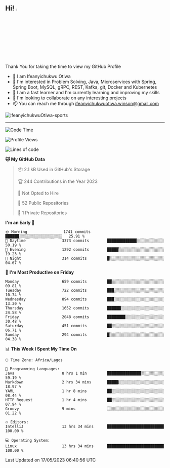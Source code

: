 <!-- BLOG-POST-LIST:START --><!-- BLOG-POST-LIST:END -->

## Hi! <img src="https://media.giphy.com/media/hvRJCLFzcasrR4ia7z/giphy.gif" width="4%"> 

Thank You for taking the time to view my GitHub Profile

- 👋 I am Ifeanyichukwu Otiwa
- 👀 I'm interested in Problem Solving, Java, Microservices with Spring, Spring Boot, MySQL, gRPC, REST, Kafka, git, Docker and Kubernetes
- 🌱 I am a fast learner and I'm currently learning and improving my skills
- 💞️ I'm looking to collaborate on any interesting projects
- 📫 You can reach me through ifeanyichukwuotiwa.winson@gmail.com

<p align="left" marginTop="10px"> <img src="https://komarev.com/ghpvc/?username=ifeanyichukwuOtiwa-sports&label=Profile%20views&color=0e75b6&style=for-the-badge" alt="ifeanyichukwuOtiwa-sports" /> </p>

***

<!--START_SECTION:waka-->
![Code Time](http://img.shields.io/badge/Code%20Time-1%2C375%20hrs%209%20mins-blue)

![Profile Views](http://img.shields.io/badge/Profile%20Views-0-blue)

![Lines of code](https://img.shields.io/badge/From%20Hello%20World%20I%27ve%20Written-2.2%20million%20lines%20of%20code-blue)

**🐱 My GitHub Data** 

> 📦 2.1 kB Used in GitHub's Storage 
 > 
> 🏆 244 Contributions in the Year 2023
 > 
> 🚫 Not Opted to Hire
 > 
> 📜 52 Public Repositories 
 > 
> 🔑 1 Private Repositories 
 > 
**I'm an Early 🐤** 

```text
🌞 Morning                1741 commits        ██████░░░░░░░░░░░░░░░░░░░   25.91 % 
🌆 Daytime                3373 commits        █████████████░░░░░░░░░░░░   50.19 % 
🌃 Evening                1292 commits        █████░░░░░░░░░░░░░░░░░░░░   19.23 % 
🌙 Night                  314 commits         █░░░░░░░░░░░░░░░░░░░░░░░░   04.67 % 
```
📅 **I'm Most Productive on Friday** 

```text
Monday                   659 commits         ██░░░░░░░░░░░░░░░░░░░░░░░   09.81 % 
Tuesday                  722 commits         ███░░░░░░░░░░░░░░░░░░░░░░   10.74 % 
Wednesday                894 commits         ███░░░░░░░░░░░░░░░░░░░░░░   13.30 % 
Thursday                 1652 commits        ██████░░░░░░░░░░░░░░░░░░░   24.58 % 
Friday                   2048 commits        ████████░░░░░░░░░░░░░░░░░   30.48 % 
Saturday                 451 commits         ██░░░░░░░░░░░░░░░░░░░░░░░   06.71 % 
Sunday                   294 commits         █░░░░░░░░░░░░░░░░░░░░░░░░   04.38 % 
```


📊 **This Week I Spent My Time On** 

```text
🕑︎ Time Zone: Africa/Lagos

💬 Programming Languages: 
Java                     8 hrs 1 min         ███████████████░░░░░░░░░░   59.19 % 
Markdown                 2 hrs 34 mins       █████░░░░░░░░░░░░░░░░░░░░   18.97 % 
YAML                     1 hr 8 mins         ██░░░░░░░░░░░░░░░░░░░░░░░   08.44 % 
HTTP Request             1 hr 4 mins         ██░░░░░░░░░░░░░░░░░░░░░░░   07.94 % 
Groovy                   9 mins              ░░░░░░░░░░░░░░░░░░░░░░░░░   01.22 % 

🔥 Editors: 
IntelliJ                 13 hrs 34 mins      █████████████████████████   100.00 % 

💻 Operating System: 
Linux                    13 hrs 34 mins      █████████████████████████   100.00 % 
```


 Last Updated on 17/05/2023 06:40:56 UTC
<!--END_SECTION:waka-->

<!--
<p align="center">
![trophy](https://github-profile-trophy.vercel.app/?username=ifeanyichukwuOtiwa-sports&theme=onedark) (https://github.com/ryo-ma/github-profile-trophy)
</p>
-->

<!---
ifeanyi-otiwa/ifeanyi-otiwa is a ✨ special ✨ repository because its `README.md` (this file) appears on your GitHub profile.
You can click the Preview link to take a look at your changes.
--->
